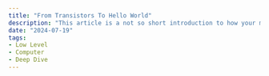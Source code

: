 ```yaml
---
title: "From Transistors To Hello World"
description: "This article is a not so short introduction to how your machine works under the hood"
date: "2024-07-19"
tags:
- Low Level
- Computer
- Deep Dive
---
```



